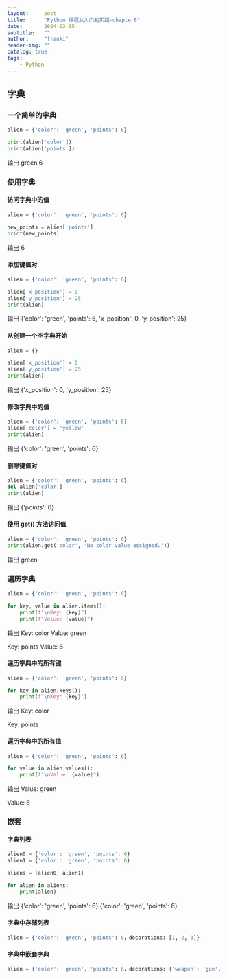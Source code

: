 ```yaml
---
layout:     post
title:      "Python 编程从入门到实践-chapter6"
date:       2024-03-05
subtitle:   ""
author:     "franki"
header-img: ""
catalog: true
tags:
    - Python
---
```


## 字典

### 一个简单的字典

```python
alien = {'color': 'green', 'points': 6}

print(alien['color'])
print(alien['points'])
```

输出
green
6

### 使用字典

#### 访问字典中的值

```python
alien = {'color': 'green', 'points': 6}

new_points = alien['points']
print(new_points)
```

输出
6

#### 添加键值对

```python
alien = {'color': 'green', 'points': 6}

alien['x_position'] = 0
alien['y_position'] = 25
print(alien)
```

输出 {'color': 'green', 'points': 6, 'x_position': 0, 'y_position': 25}

#### 从创建一个空字典开始

```python
alien = {}

alien['x_position'] = 0
alien['y_position'] = 25
print(alien)
```

输出 {'x_position': 0, 'y_position': 25}

#### 修改字典中的值

```python
alien = {'color': 'green', 'points': 6}
alien['color'] = 'yellow'
print(alien)
```

输出 {'color': 'green', 'points': 6}

#### 删除键值对

```python
alien = {'color': 'green', 'points': 6}
del alien['color']
print(alien)
```

输出 {'points': 6}

#### 使用 get() 方法访问值

```python
alien = {'color': 'green', 'points': 6}
print(alien.get('color', 'No color value assigned.'))
```

输出 green

### 遍历字典

```python
alien = {'color': 'green', 'points': 6}

for key, value in alien.items():
    print(f"\nKey: {key}")
    print(f"Value: {value}")
```

输出
Key: color
Value: green

Key: points
Value: 6

#### 遍历字典中的所有键

```python
alien = {'color': 'green', 'points': 6}

for key in alien.keys():
    print(f"\nKey: {key}")
```

输出
Key: color

Key: points

#### 遍历字典中的所有值

```python
alien = {'color': 'green', 'points': 6}

for value in alien.values():
    print(f"\nValue: {value}")
```

输出
Value: green

Value: 6

### 嵌套

#### 字典列表

```python
alien0 = {'color': 'green', 'points': 6}
alien1 = {'color': 'green', 'points': 6}

aliens = [alien0, alien1]

for alien in aliens:
    print(alien)
```

输出
{'color': 'green', 'points': 6}
{'color': 'green', 'points': 6}

#### 字典中存储列表

```python
alien = {'color': 'green', 'points': 6，decorations: [1, 2, 3]}
```

#### 字典中嵌套字典

```python
alien = {'color': 'green', 'points': 6，decorations: {'weapen': 'gun', 'bult': 'big'}}
```
